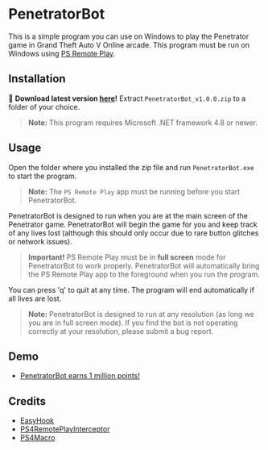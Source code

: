 # PenetratorBot

This is a simple program you can use on Windows to play the Penetrator game in Grand Theft Auto V Online arcade.
This program must be run on Windows using [PS Remote Play](https://remoteplay.dl.playstation.net/remoteplay/lang/en/index.html).

## Installation
🔔 **Download latest version [here](https://github.com/pjclas/penetratorbot/releases)!**
Extract `PenetratorBot_v1.0.0.zip` to a folder of your choice.

> **Note:** This program requires Microsoft .NET framework 4.8 or newer.

## Usage
Open the folder where you installed the zip file and run `PenetratorBot.exe` to start the program.
> **Note:** The `PS Remote Play` app must be running before you start PenetratorBot.

PenetratorBot is designed to run when you are at the main screen of the Penetrator game.  PenetratorBot will begin the game for you and keep track of any lives lost (although this should only occur due to rare button glitches or network issues).
> **Important!** PS Remote Play must be in **full screen** mode for PenetratorBot to work properly.  PenetratorBot will automatically bring the PS Remote Play app to the foreground when you run the program.

You can press 'q' to quit at any time.
The program will end automatically if all lives are lost.

> **Note:** PenetratorBot is designed to run at any resolution (as long we you are in full screen mode).  If you find the bot is not operating correctly at your resolution, please submit a bug report.

## Demo

- [PenetratorBot earns 1 million points!](https://youtu.be/nb2ip_8mKwU)

## Credits

- [EasyHook](https://easyhook.github.io/)
- [PS4RemotePlayInterceptor](https://github.com/komefai/PS4RemotePlayInterceptor)
- [PS4Macro](https://github.com/komefai/PS4Macro)
